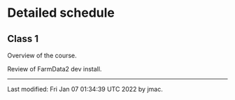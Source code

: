# Detailed schedule




## Class 1

Overview of the course.

Review of FarmData2 dev install.


----
Last modified: Fri Jan 07 01:34:39 UTC 2022 by jmac.
